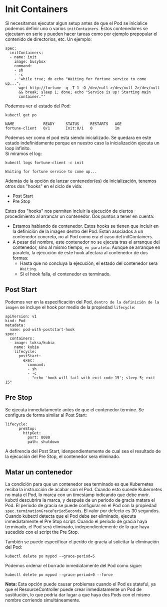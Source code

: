 # Init Containers
Si necesitamos ejecutar algun setup antes de que el Pod se inicialice podemos definir uno o varios ``initContainers``. Estos contenedores se ejecutarn en serie y pueden hacer tareas como por ejemplo prepopular el contenido de directorios, etc. Un ejemplo:  
```
spec:
  initContainers:                                                        
  - name: init
    image: busybox
    command:
    - sh
    - -c
    - 'while true; do echo "Waiting for fortune service to come up...";  
      wget http://fortune -q -T 1 -O /dev/null >/dev/null 2>/dev/null   
      && break; sleep 1; done; echo "Service is up! Starting main       
      container."'
```
Podemos ver el estado del Pod:  
```
kubectl get po

NAME             READY     STATUS     RESTARTS   AGE
fortune-client   0/1       Init:0/1   0          1m
```
Podemos ver como el pod esta siendo inicializado. Se quedara en este estado indefinidamente porque en nuestro caso la inicialización ejecuta un loop infinito.  
Si miramos el log:  
```
kubectl logs fortune-client -c init

Waiting for fortune service to come up...
```
Además de la opción de lanzar contenedor(es) de inicialización, tenemos otros dos "hooks" en el ciclo de vida:  
- Post Start  
- Pre Stop  

Estos dos "hooks" nos permiten incluir la ejecución de ciertos procedimiento al arrancar un contenedor. Dos puntos a tener en cuenta:  
- Estamos hablando de contenedor. Estos hooks se tienen que incluir en la definición de la imagen dentro del Pod. Estan asociados a un contenedor concreto, no al Pod como era el caso del initContainers.  
- A pesar del nombre, este contenedor no se ejecuta tras el arranque del contenedor, sino al mismo tiempo, ``en paralelo``. Aunque se arranque en paralelo, la ejecución de este hook afectara al contenedor de dos formas:  
  - Hasta que no concluya la ejecución, el estado del contenedor sera ``Waiting``.  
  - Si el hook falla, el contenedor es terminado.  

## Post Start
Podemos ver en la especificación del Pod, ``dentro de la definición de la imagen`` se incluye el hook por medio de la propiedad ``lifecycle``:
```
apiVersion: v1
kind: Pod
metadata:
  name: pod-with-poststart-hook
spec:
  containers:
  - image: luksa/kubia
    name: kubia
    lifecycle:
      postStart:
        exec:                                                              
          command:                                                         
          - sh                                                             
          - -c                                                             
          - "echo 'hook will fail with exit code 15'; sleep 5; exit 15"    

```
## Pre Stop
Se ejecuta inmediatamente antes de que el contenedor termine. Se configura de forma similar al Post Start:  
```
lifecycle:
      preStop:                
        httpGet:              
          port: 8080          
          path: shutdown      
```
A defirencia del Post Start, idenpendientemente de cual sea el resultado de la ejecución del Pre Stop, el contenedor sera eliminado.  
## Matar un contenedor
La condición para que un contenedor sea terminado es que Kubernetes reciba la instrucción de acabar con el Pod. Cuando esto sucede Kubernetes no mata el Pod, lo marca con un timestamp indicando que debe morir. kubctl descubrira la marca, y después de un período de gracia matara el Pod. El período de gracia se puede configurar en el Pod con la propiedad ``spec.terminationGracePeriodSeconds``. El valor por defecto es 30 segundos.  
Cuando kubectl detecta que el Pod debe ser eliminado, ejecuta inmediatamente el Pre Stop script. Cuando el período de gracia haya terminado, el Pod será eliminado, independientemente de lo que haya sucedido con el script the Pre Stop.  

También se puede especificar el perído de gracia al solicitar la eliminación del Pod:  
```
kubectl delete po mypod --grace-period=5
```
Podemos ordenar el borrado inmediatamente del Pod como sigue:  
```
kubectl delete po mypod --grace-period=0 --force
```
__Nota:__ Esta opción puede causar problemas cuando el Pod es stateful, ya que el ResourceController puede crear inmediatamente un Pod de sustitución, lo que podría dar lugar a que haya dos Pods con el mismo nombre corriendo simultáneamente.  
 

